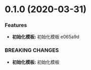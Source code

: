 # 0.1.0 (2020-03-31)


### Features

* **初始化模板:** 初始化模板 e065a9d


### BREAKING CHANGES

* **初始化模板:** 初始化模板
